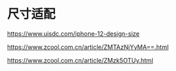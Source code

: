 # 尺寸适配

<https://www.uisdc.com/iphone-12-design-size>

<https://www.zcool.com.cn/article/ZMTAzNjYyMA==.html>

<https://www.zcool.com.cn/article/ZMzk5OTUy.html>
